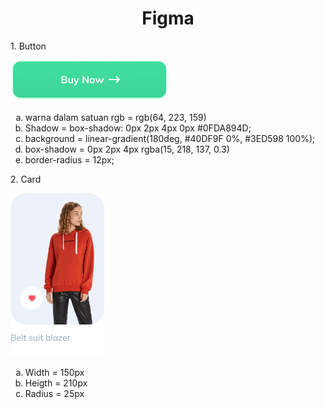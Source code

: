 <h1 align= "center"><b>Figma</b></h1>

<p>1. Button</p>
<img src="button.png" alt="">
<ol type="a">
    <li>warna dalam satuan rgb = rgb(64, 223, 159)</li>
    <li>Shadow = box-shadow: 0px 2px 4px 0px #0FDA894D;</li>
    <li>background = linear-gradient(180deg, #40DF9F 0%, #3ED598 100%);</li>
    <li>box-shadow = 0px 2px 4px rgba(15, 218, 137, 0.3)</li>
    <li>border-radius = 12px;</li>
</ol>

<p>2. Card</p>
<img src="card.png" alt="">
<ol type="a">
    <li>Width = 150px</li>
    <li>Heigth = 210px</li>
    <li>Radius = 25px</li>
</ol>
